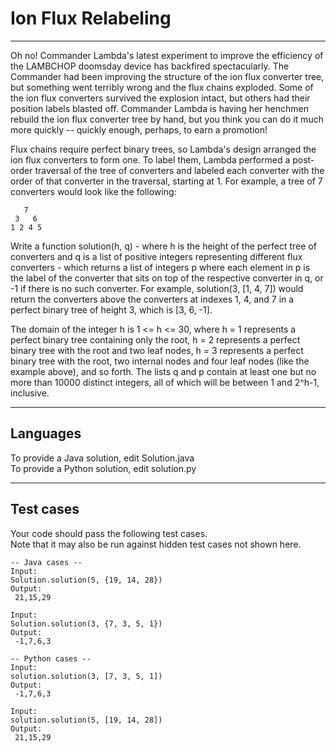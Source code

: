# Ion Flux Relabeling  
----
  
Oh no! Commander Lambda's latest experiment to improve the efficiency of the LAMBCHOP doomsday device has backfired spectacularly. The Commander had been improving the structure of the ion flux converter tree, but something went terribly wrong and the flux chains exploded. Some of the ion flux converters survived the explosion intact, but others had their position labels blasted off. Commander Lambda is having her henchmen rebuild the ion flux converter tree by hand, but you think you can do it much more quickly -- quickly enough, perhaps, to earn a promotion!  
  
Flux chains require perfect binary trees, so Lambda's design arranged the ion flux converters to form one. To label them, Lambda performed a post-order traversal of the tree of converters and labeled each converter with the order of that converter in the traversal, starting at 1. For example, a tree of 7 converters would look like the following:  

``````
   7  
 3   6  
1 2 4 5
``````
  
Write a function solution(h, q) - where h is the height of the perfect tree of converters and q is a list of positive integers representing different flux converters - which returns a list of integers p where each element in p is the label of the converter that sits on top of the respective converter in q, or -1 if there is no such converter. For example, solution(3, [1, 4, 7]) would return the converters above the converters at indexes 1, 4, and 7 in a perfect binary tree of height 3, which is [3, 6, -1].  
  
The domain of the integer h is 1 <= h <= 30, where h = 1 represents a perfect binary tree containing only the root, h = 2 represents a perfect binary tree with the root and two leaf nodes, h = 3 represents a perfect binary tree with the root, two internal nodes and four leaf nodes (like the example above), and so forth. The lists q and p contain at least one but no more than 10000 distinct integers, all of which will be between 1 and 2^h-1, inclusive.  

----

## Languages  
  
To provide a Java solution, edit Solution.java  
To provide a Python solution, edit solution.py  

----
  
## Test cases  

Your code should pass the following test cases.  
Note that it may also be run against hidden test cases not shown here.  
  
``````
-- Java cases --  
Input:  
Solution.solution(5, {19, 14, 28})  
Output:  
 21,15,29  
  
Input:  
Solution.solution(3, {7, 3, 5, 1})  
Output:  
 -1,7,6,3  
``````

``````
-- Python cases --  
Input:  
solution.solution(3, [7, 3, 5, 1])  
Output:  
 -1,7,6,3  
  
Input:  
solution.solution(5, [19, 14, 28])  
Output:  
 21,15,29  
``````
